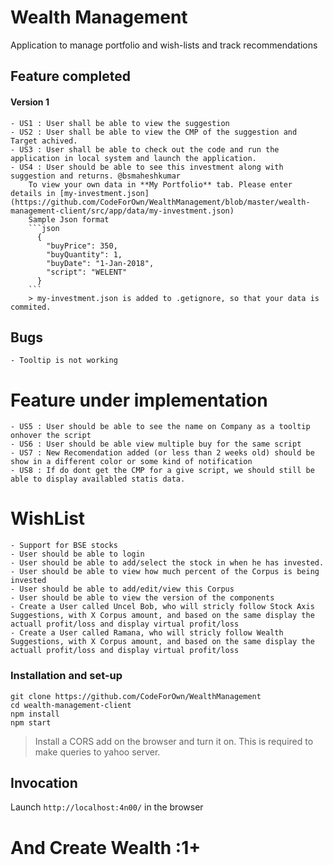 # Wealth Management
Application to manage portfolio and wish-lists and track recommendations

## Feature completed
####    Version 1
    - US1 : User shall be able to view the suggestion
    - US2 : User shall be able to view the CMP of the suggestion and Target achived.
    - US3 : User shall be able to check out the code and run the application in local system and launch the application.
    - US4 : User should be able to see this investment along with suggestion and returns. @bsmaheshkumar
        To view your own data in **My Portfolio** tab. Please enter details in [my-investment.json] (https://github.com/CodeForOwn/WealthManagement/blob/master/wealth-management-client/src/app/data/my-investment.json)
        Sample Json format
        ```json
          {
            "buyPrice": 350,
            "buyQuantity": 1,
            "buyDate": "1-Jan-2018",
            "script": "WELENT"
          }
        ```
        > my-investment.json is added to .getignore, so that your data is commited.

## Bugs
    - Tooltip is not working

# Feature under implementation
    - US5 : User should be able to see the name on Company as a tooltip onhover the script
    - US6 : User should be able view multiple buy for the same script
    - US7 : New Recomendation added (or less than 2 weeks old) should be show in a different color or some kind of notification
    - US8 : If do dont get the CMP for a give script, we should still be able to display availabled statis data.

# WishList
    - Support for BSE stocks
    - User should be able to login
    - User should be able to add/select the stock in when he has invested.
    - User should be able to view how much percent of the Corpus is being invested
    - User should be able to add/edit/view this Corpus
    - User should be able to view the version of the components
    - Create a User called Uncel Bob, who will stricly follow Stock Axis Suggestions, with X Corpus amount, and based on the same display the actuall profit/loss and display virtual profit/loss
    - Create a User called Ramana, who will stricly follow Wealth Suggestions, with X Corpus amount, and based on the same display the actuall profit/loss and display virtual profit/loss


### Installation and set-up
```
git clone https://github.com/CodeForOwn/WealthManagement
cd wealth-management-client
npm install
npm start
```
> Install a CORS add on the browser and turn it on. This is required to make queries to yahoo server.

##  Invocation
Launch `http://localhost:4n00/` in the browser

# And Create Wealth :1+

